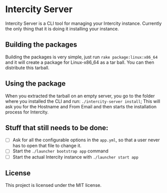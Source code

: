 # Intercity Server

Intercity Server is a CLI tool for managing your Intercity instance.
Currently the only thing that it is doing it installing your instance.

## Building the packages
Building the packages is very simple, just run `rake package:linux:x86_64` and it will create
a package for Linux-x86_64 as a tar ball. You can then distribute this tarball.

## Using the package
When you extracted the tarball on an empty server, you go to the folder where
you installed the CLI and run: `./intercity-server install`; This will ask you
for the Hostname and From Email and then starts the installation process for
Intercity.

## Stuff that still needs to be done:
* [ ] Ask for all the configurable options in the `app.yml`, so that a user
    never has to open that file to change it.
* [ ] Start the `./launcher bootstrap app` command
* [ ] Start the actual Intercity instance with `./launcher start app`

## License
This project is licensed under the MIT license.
